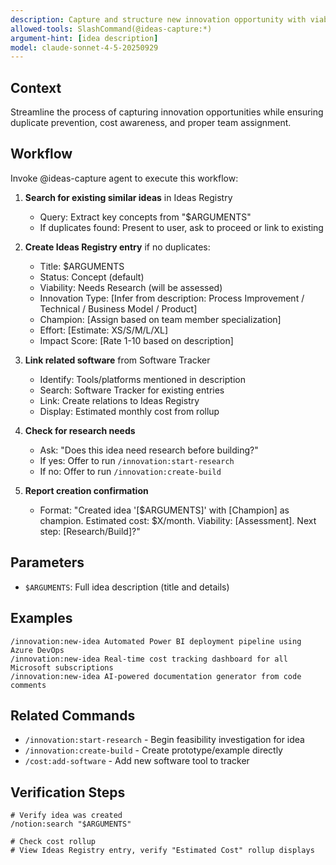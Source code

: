 ```yaml
---
description: Capture and structure new innovation opportunity with viability assessment
allowed-tools: SlashCommand(@ideas-capture:*)
argument-hint: [idea description]
model: claude-sonnet-4-5-20250929
---
```


## Context
Streamline the process of capturing innovation opportunities while ensuring duplicate prevention, cost awareness, and proper team assignment.

## Workflow

Invoke @ideas-capture agent to execute this workflow:

1. **Search for existing similar ideas** in Ideas Registry
   - Query: Extract key concepts from "$ARGUMENTS"
   - If duplicates found: Present to user, ask to proceed or link to existing

2. **Create Ideas Registry entry** if no duplicates:
   - Title: $ARGUMENTS
   - Status: Concept (default)
   - Viability: Needs Research (will be assessed)
   - Innovation Type: [Infer from description: Process Improvement / Technical / Business Model / Product]
   - Champion: [Assign based on team member specialization]
   - Effort: [Estimate: XS/S/M/L/XL]
   - Impact Score: [Rate 1-10 based on description]

3. **Link related software** from Software Tracker
   - Identify: Tools/platforms mentioned in description
   - Search: Software Tracker for existing entries
   - Link: Create relations to Ideas Registry
   - Display: Estimated monthly cost from rollup

4. **Check for research needs**
   - Ask: "Does this idea need research before building?"
   - If yes: Offer to run `/innovation:start-research`
   - If no: Offer to run `/innovation:create-build`

5. **Report creation confirmation**
   - Format: "Created idea '[$ARGUMENTS]' with [Champion] as champion. Estimated cost: $X/month. Viability: [Assessment]. Next step: [Research/Build]?"

## Parameters

- `$ARGUMENTS`: Full idea description (title and details)

## Examples

```
/innovation:new-idea Automated Power BI deployment pipeline using Azure DevOps
/innovation:new-idea Real-time cost tracking dashboard for all Microsoft subscriptions
/innovation:new-idea AI-powered documentation generator from code comments
```

## Related Commands

- `/innovation:start-research` - Begin feasibility investigation for idea
- `/innovation:create-build` - Create prototype/example directly
- `/cost:add-software` - Add new software tool to tracker

## Verification Steps

```
# Verify idea was created
/notion:search "$ARGUMENTS"

# Check cost rollup
# View Ideas Registry entry, verify "Estimated Cost" rollup displays
```
